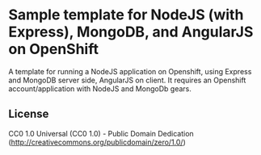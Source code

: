 Sample template for NodeJS (with Express), MongoDB, and AngularJS on OpenShift
=========================================================

A template for running a NodeJS application on Openshift, using Express and MongoDB server side, AngularJS on client.
It requires an Openshift account/application with NodeJS and MongoDb gears.


License
-------

CC0 1.0 Universal (CC0 1.0) - Public Domain Dedication (http://creativecommons.org/publicdomain/zero/1.0/)
